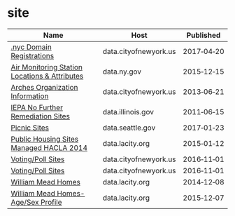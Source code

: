 # site

Name | Host | Published
---- | ---- | ---------
[.nyc Domain Registrations](../datasets/9cw8-7heb.md) | data.cityofnewyork.us | 2017&#x2011;04&#x2011;20
[Air Monitoring Station Locations & Attributes](../datasets/qcpj-zdb6.md) | data.ny.gov | 2015&#x2011;12&#x2011;15
[Arches Organization Information](../datasets/jign-uhe6.md) | data.cityofnewyork.us | 2013&#x2011;06&#x2011;21
[IEPA No Further Remediation Sites](../datasets/fy8n-6wdi.md) | data.illinois.gov | 2011&#x2011;06&#x2011;15
[Picnic Sites](../datasets/tik2-ywhq.md) | data.seattle.gov | 2017&#x2011;01&#x2011;23
[Public Housing Sites Managed HACLA 2014](../datasets/vxhy-r447.md) | data.lacity.org | 2015&#x2011;01&#x2011;12
[Voting/Poll Sites](../datasets/mifw-tguq.md) | data.cityofnewyork.us | 2016&#x2011;11&#x2011;01
[Voting/Poll Sites](../datasets/mifw-tguq.md) | data.cityofnewyork.us | 2016&#x2011;11&#x2011;01
[William Mead Homes](../datasets/dpg7-s6dp.md) | data.lacity.org | 2014&#x2011;12&#x2011;08
[William Mead Homes-Age/Sex Profile](../datasets/jxqs-eipk.md) | data.lacity.org | 2015&#x2011;12&#x2011;07

